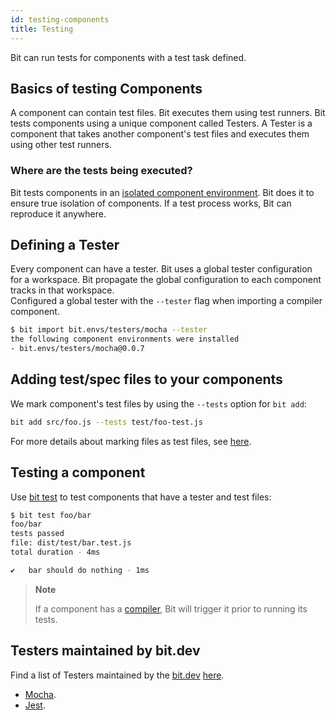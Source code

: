 ```yaml
---
id: testing-components
title: Testing
---
```


Bit can run tests for components with a test task defined.

## Basics of testing Components

A component can contain test files. Bit executes them using test runners. Bit tests components using a unique component called Testers. A Tester is a component that takes another component's test files and executes them using other test runners.

### Where are the tests being executed?

Bit tests components in an [isolated component environment](/docs/how-bit-works#component-isolation). Bit does it to ensure true isolation of components. If a test process works, Bit can reproduce it anywhere.

## Defining a Tester

Every component can have a tester. Bit uses a global tester configuration for a workspace. Bit propagate the global configuration to each component tracks in that workspace.  
Configured a global tester with the `--tester` flag when importing a compiler component.

```bash
$ bit import bit.envs/testers/mocha --tester
the following component environments were installed
- bit.envs/testers/mocha@0.0.7
```

## Adding test/spec files to your components

We mark component's test files by using the `--tests` option for `bit add`:

```bash
bit add src/foo.js --tests test/foo-test.js
```

For more details about marking files as test files, see [here](/docs/add-and-isolate-components#track-a-component-with-test-spec-files).

## Testing a component

Use [bit test](/docs/apis/cli-all#test) to test components that have a tester and test files:

```bash
$ bit test foo/bar
foo/bar
tests passed
file: dist/test/bar.test.js
total duration - 4ms

✔   bar should do nothing - 1ms
```

> **Note**
>
> If a component has a [compiler](/docs/building-components.html), Bit will trigger it prior to running its tests.

## Testers maintained by bit.dev

Find a list of Testers maintained by the [bit.dev](https://bit.dev) [here](https://bit.dev/bit/envs).

- [Mocha](https://bit.dev/bit/envs/testers/mocha).
- [Jest](https://bit.dev/bit/envs/testers/jest).
